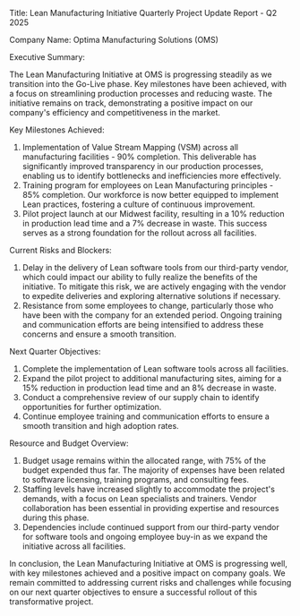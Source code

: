  Title: Lean Manufacturing Initiative Quarterly Project Update Report - Q2 2025

Company Name: Optima Manufacturing Solutions (OMS)

Executive Summary:

The Lean Manufacturing Initiative at OMS is progressing steadily as we transition into the Go-Live phase. Key milestones have been achieved, with a focus on streamlining production processes and reducing waste. The initiative remains on track, demonstrating a positive impact on our company's efficiency and competitiveness in the market.

Key Milestones Achieved:

1. Implementation of Value Stream Mapping (VSM) across all manufacturing facilities - 90% completion. This deliverable has significantly improved transparency in our production processes, enabling us to identify bottlenecks and inefficiencies more effectively.
2. Training program for employees on Lean Manufacturing principles - 85% completion. Our workforce is now better equipped to implement Lean practices, fostering a culture of continuous improvement.
3. Pilot project launch at our Midwest facility, resulting in a 10% reduction in production lead time and a 7% decrease in waste. This success serves as a strong foundation for the rollout across all facilities.

Current Risks and Blockers:

1. Delay in the delivery of Lean software tools from our third-party vendor, which could impact our ability to fully realize the benefits of the initiative. To mitigate this risk, we are actively engaging with the vendor to expedite deliveries and exploring alternative solutions if necessary.
2. Resistance from some employees to change, particularly those who have been with the company for an extended period. Ongoing training and communication efforts are being intensified to address these concerns and ensure a smooth transition.

Next Quarter Objectives:

1. Complete the implementation of Lean software tools across all facilities.
2. Expand the pilot project to additional manufacturing sites, aiming for a 15% reduction in production lead time and an 8% decrease in waste.
3. Conduct a comprehensive review of our supply chain to identify opportunities for further optimization.
4. Continue employee training and communication efforts to ensure a smooth transition and high adoption rates.

Resource and Budget Overview:

1. Budget usage remains within the allocated range, with 75% of the budget expended thus far. The majority of expenses have been related to software licensing, training programs, and consulting fees.
2. Staffing levels have increased slightly to accommodate the project's demands, with a focus on Lean specialists and trainers. Vendor collaboration has been essential in providing expertise and resources during this phase.
3. Dependencies include continued support from our third-party vendor for software tools and ongoing employee buy-in as we expand the initiative across all facilities.

In conclusion, the Lean Manufacturing Initiative at OMS is progressing well, with key milestones achieved and a positive impact on company goals. We remain committed to addressing current risks and challenges while focusing on our next quarter objectives to ensure a successful rollout of this transformative project.